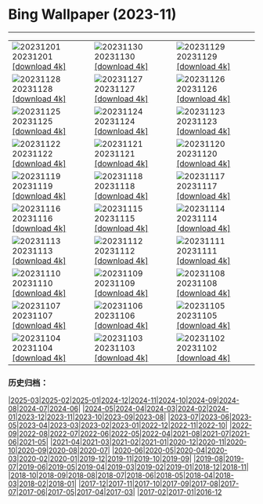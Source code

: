 # Bing Wallpaper (2023-11)
**************

<table><tr><td><img src="https://www.bing.com/th?id=OHR.TrotternishStorr_EN-US4700593682_1920x1080.jpg" alt="20231201"> 20231201 <a href="https://www.bing.com/th?id=OHR.TrotternishStorr_EN-US4700593682_UHD.jpg">[download 4k]</a></td><td><img src="https://www.bing.com/th?id=OHR.TreeLighting_EN-US4396317497_1920x1080.jpg" alt="20231130"> 20231130 <a href="https://www.bing.com/th?id=OHR.TreeLighting_EN-US4396317497_UHD.jpg">[download 4k]</a></td><td><img src="https://www.bing.com/th?id=OHR.HumanKindness_EN-US4254216907_1920x1080.jpg" alt="20231129"> 20231129 <a href="https://www.bing.com/th?id=OHR.HumanKindness_EN-US4254216907_UHD.jpg">[download 4k]</a></td></tr><tr><td><img src="https://www.bing.com/th?id=OHR.RioNegro_EN-US4106999854_1920x1080.jpg" alt="20231128"> 20231128 <a href="https://www.bing.com/th?id=OHR.RioNegro_EN-US4106999854_UHD.jpg">[download 4k]</a></td><td><img src="https://www.bing.com/th?id=OHR.BradgateFallow_EN-US3932725763_1920x1080.jpg" alt="20231127"> 20231127 <a href="https://www.bing.com/th?id=OHR.BradgateFallow_EN-US3932725763_UHD.jpg">[download 4k]</a></td><td><img src="https://www.bing.com/th?id=OHR.TajoRiver_EN-US3801665254_1920x1080.jpg" alt="20231126"> 20231126 <a href="https://www.bing.com/th?id=OHR.TajoRiver_EN-US3801665254_UHD.jpg">[download 4k]</a></td></tr><tr><td><img src="https://www.bing.com/th?id=OHR.HallofMosses_EN-US3167567374_1920x1080.jpg" alt="20231125"> 20231125 <a href="https://www.bing.com/th?id=OHR.HallofMosses_EN-US3167567374_UHD.jpg">[download 4k]</a></td><td><img src="https://www.bing.com/th?id=OHR.FlintCorn_EN-US2819178375_1920x1080.jpg" alt="20231124"> 20231124 <a href="https://www.bing.com/th?id=OHR.FlintCorn_EN-US2819178375_UHD.jpg">[download 4k]</a></td><td><img src="https://www.bing.com/th?id=OHR.SnakeRiverTeton_EN-US2749569171_1920x1080.jpg" alt="20231123"> 20231123 <a href="https://www.bing.com/th?id=OHR.SnakeRiverTeton_EN-US2749569171_UHD.jpg">[download 4k]</a></td></tr><tr><td><img src="https://www.bing.com/th?id=OHR.HelloSeal_EN-US2666982656_1920x1080.jpg" alt="20231122"> 20231122 <a href="https://www.bing.com/th?id=OHR.HelloSeal_EN-US2666982656_UHD.jpg">[download 4k]</a></td><td><img src="https://www.bing.com/th?id=OHR.ChapmanAdventure_EN-US2522291999_1920x1080.jpg" alt="20231121"> 20231121 <a href="https://www.bing.com/th?id=OHR.ChapmanAdventure_EN-US2522291999_UHD.jpg">[download 4k]</a></td><td><img src="https://www.bing.com/th?id=OHR.FrozenBog_EN-US2448711069_1920x1080.jpg" alt="20231120"> 20231120 <a href="https://www.bing.com/th?id=OHR.FrozenBog_EN-US2448711069_UHD.jpg">[download 4k]</a></td></tr><tr><td><img src="https://www.bing.com/th?id=OHR.MilsePolarBear_EN-US1615028560_1920x1080.jpg" alt="20231119"> 20231119 <a href="https://www.bing.com/th?id=OHR.MilsePolarBear_EN-US1615028560_UHD.jpg">[download 4k]</a></td><td><img src="https://www.bing.com/th?id=OHR.BadRiver_EN-US1270508214_1920x1080.jpg" alt="20231118"> 20231118 <a href="https://www.bing.com/th?id=OHR.BadRiver_EN-US1270508214_UHD.jpg">[download 4k]</a></td><td><img src="https://www.bing.com/th?id=OHR.AthensAcropolis_EN-US8385195396_1920x1080.jpg" alt="20231117"> 20231117 <a href="https://www.bing.com/th?id=OHR.AthensAcropolis_EN-US8385195396_UHD.jpg">[download 4k]</a></td></tr><tr><td><img src="https://www.bing.com/th?id=OHR.SarekSweden_EN-US8292531624_1920x1080.jpg" alt="20231116"> 20231116 <a href="https://www.bing.com/th?id=OHR.SarekSweden_EN-US8292531624_UHD.jpg">[download 4k]</a></td><td><img src="https://www.bing.com/th?id=OHR.RussellLupines_EN-US8017518812_1920x1080.jpg" alt="20231115"> 20231115 <a href="https://www.bing.com/th?id=OHR.RussellLupines_EN-US8017518812_UHD.jpg">[download 4k]</a></td><td><img src="https://www.bing.com/th?id=OHR.OliveOrchard_EN-US7903927729_1920x1080.jpg" alt="20231114"> 20231114 <a href="https://www.bing.com/th?id=OHR.OliveOrchard_EN-US7903927729_UHD.jpg">[download 4k]</a></td></tr><tr><td><img src="https://www.bing.com/th?id=OHR.DiwaliAyodhya_EN-US7782727326_1920x1080.jpg" alt="20231113"> 20231113 <a href="https://www.bing.com/th?id=OHR.DiwaliAyodhya_EN-US7782727326_UHD.jpg">[download 4k]</a></td><td><img src="https://www.bing.com/th?id=OHR.VeteransDayDC_EN-US7666353324_1920x1080.jpg" alt="20231112"> 20231112 <a href="https://www.bing.com/th?id=OHR.VeteransDayDC_EN-US7666353324_UHD.jpg">[download 4k]</a></td><td><img src="https://www.bing.com/th?id=OHR.BadlandsSunrise_EN-US7576048436_1920x1080.jpg" alt="20231111"> 20231111 <a href="https://www.bing.com/th?id=OHR.BadlandsSunrise_EN-US7576048436_UHD.jpg">[download 4k]</a></td></tr><tr><td><img src="https://www.bing.com/th?id=OHR.NorwayBirch_EN-US7497125692_1920x1080.jpg" alt="20231110"> 20231110 <a href="https://www.bing.com/th?id=OHR.NorwayBirch_EN-US7497125692_UHD.jpg">[download 4k]</a></td><td><img src="https://www.bing.com/th?id=OHR.ManateeMama_EN-US7376333243_1920x1080.jpg" alt="20231109"> 20231109 <a href="https://www.bing.com/th?id=OHR.ManateeMama_EN-US7376333243_UHD.jpg">[download 4k]</a></td><td><img src="https://www.bing.com/th?id=OHR.KirkilaiTower_EN-US7178436226_1920x1080.jpg" alt="20231108"> 20231108 <a href="https://www.bing.com/th?id=OHR.KirkilaiTower_EN-US7178436226_UHD.jpg">[download 4k]</a></td></tr><tr><td><img src="https://www.bing.com/th?id=OHR.LagoPehoe_EN-US6983781896_1920x1080.jpg" alt="20231107"> 20231107 <a href="https://www.bing.com/th?id=OHR.LagoPehoe_EN-US6983781896_UHD.jpg">[download 4k]</a></td><td><img src="https://www.bing.com/th?id=OHR.SilencioSpain_EN-US6874925537_1920x1080.jpg" alt="20231106"> 20231106 <a href="https://www.bing.com/th?id=OHR.SilencioSpain_EN-US6874925537_UHD.jpg">[download 4k]</a></td><td><img src="https://www.bing.com/th?id=OHR.BisonSnow_EN-US6764351912_1920x1080.jpg" alt="20231105"> 20231105 <a href="https://www.bing.com/th?id=OHR.BisonSnow_EN-US6764351912_UHD.jpg">[download 4k]</a></td></tr><tr><td><img src="https://www.bing.com/th?id=OHR.SeaNettles_EN-US6654060294_1920x1080.jpg" alt="20231104"> 20231104 <a href="https://www.bing.com/th?id=OHR.SeaNettles_EN-US6654060294_UHD.jpg">[download 4k]</a></td><td><img src="https://www.bing.com/th?id=OHR.DeathValleySalt_EN-US1068737086_1920x1080.jpg" alt="20231103"> 20231103 <a href="https://www.bing.com/th?id=OHR.DeathValleySalt_EN-US1068737086_UHD.jpg">[download 4k]</a></td><td><img src="https://www.bing.com/th?id=OHR.MummyCaveRuins_EN-US0871963100_1920x1080.jpg" alt="20231102"> 20231102 <a href="https://www.bing.com/th?id=OHR.MummyCaveRuins_EN-US0871963100_UHD.jpg">[download 4k]</a></td></tr></table>

### 历史归档：

|[2025-03](/../2025-03/2025-03.md)|[2025-02](/../2025-02/2025-02.md)|[2025-01](/../2025-01/2025-01.md)|[2024-12](/../2024-12/2024-12.md)|[2024-11](/../2024-11/2024-11.md)|[2024-10](/../2024-10/2024-10.md)|[2024-09](/../2024-09/2024-09.md)|[2024-08](/../2024-08/2024-08.md)|[2024-07](/../2024-07/2024-07.md)|[2024-06](/../2024-06/2024-06.md)|
|[2024-05](/../2024-05/2024-05.md)|[2024-04](/../2024-04/2024-04.md)|[2024-03](/../2024-03/2024-03.md)|[2024-02](/../2024-02/2024-02.md)|[2024-01](/../2024-01/2024-01.md)|[2023-12](/../2023-12/2023-12.md)|[2023-11](/2023-11.md)|[2023-10](/../2023-10/2023-10.md)|[2023-09](/../2023-09/2023-09.md)|[2023-08](/../2023-08/2023-08.md)|
|[2023-07](/../2023-07/2023-07.md)|[2023-06](/../2023-06/2023-06.md)|[2023-05](/../2023-05/2023-05.md)|[2023-04](/../2023-04/2023-04.md)|[2023-03](/../2023-03/2023-03.md)|[2023-02](/../2023-02/2023-02.md)|[2023-01](/../2023-01/2023-01.md)|[2022-12](/../2022-12/2022-12.md)|[2022-11](/../2022-11/2022-11.md)|[2022-10](/../2022-10/2022-10.md)|
|[2022-09](/../2022-09/2022-09.md)|[2022-08](/../2022-08/2022-08.md)|[2022-07](/../2022-07/2022-07.md)|[2022-06](/../2022-06/2022-06.md)|[2022-05](/../2022-05/2022-05.md)|[2022-04](/../2022-04/2022-04.md)|[2021-08](/../2021-08/2021-08.md)|[2021-07](/../2021-07/2021-07.md)|[2021-06](/../2021-06/2021-06.md)|[2021-05](/../2021-05/2021-05.md)|
|[2021-04](/../2021-04/2021-04.md)|[2021-03](/../2021-03/2021-03.md)|[2021-02](/../2021-02/2021-02.md)|[2021-01](/../2021-01/2021-01.md)|[2020-12](/../2020-12/2020-12.md)|[2020-11](/../2020-11/2020-11.md)|[2020-10](/../2020-10/2020-10.md)|[2020-09](/../2020-09/2020-09.md)|[2020-08](/../2020-08/2020-08.md)|[2020-07](/../2020-07/2020-07.md)|
|[2020-06](/../2020-06/2020-06.md)|[2020-05](/../2020-05/2020-05.md)|[2020-04](/../2020-04/2020-04.md)|[2020-03](/../2020-03/2020-03.md)|[2020-02](/../2020-02/2020-02.md)|[2020-01](/../2020-01/2020-01.md)|[2019-12](/../2019-12/2019-12.md)|[2019-11](/../2019-11/2019-11.md)|[2019-10](/../2019-10/2019-10.md)|[2019-09](/../2019-09/2019-09.md)|
|[2019-08](/../2019-08/2019-08.md)|[2019-07](/../2019-07/2019-07.md)|[2019-06](/../2019-06/2019-06.md)|[2019-05](/../2019-05/2019-05.md)|[2019-04](/../2019-04/2019-04.md)|[2019-03](/../2019-03/2019-03.md)|[2019-02](/../2019-02/2019-02.md)|[2019-01](/../2019-01/2019-01.md)|[2018-12](/../2018-12/2018-12.md)|[2018-11](/../2018-11/2018-11.md)|
|[2018-10](/../2018-10/2018-10.md)|[2018-09](/../2018-09/2018-09.md)|[2018-08](/../2018-08/2018-08.md)|[2018-07](/../2018-07/2018-07.md)|[2018-06](/../2018-06/2018-06.md)|[2018-05](/../2018-05/2018-05.md)|[2018-04](/../2018-04/2018-04.md)|[2018-03](/../2018-03/2018-03.md)|[2018-02](/../2018-02/2018-02.md)|[2018-01](/../2018-01/2018-01.md)|
|[2017-12](/../2017-12/2017-12.md)|[2017-11](/../2017-11/2017-11.md)|[2017-10](/../2017-10/2017-10.md)|[2017-09](/../2017-09/2017-09.md)|[2017-08](/../2017-08/2017-08.md)|[2017-07](/../2017-07/2017-07.md)|[2017-06](/../2017-06/2017-06.md)|[2017-05](/../2017-05/2017-05.md)|[2017-04](/../2017-04/2017-04.md)|[2017-03](/../2017-03/2017-03.md)|
|[2017-02](/../2017-02/2017-02.md)|[2017-01](/../2017-01/2017-01.md)|[2016-12](/../2016-12/2016-12.md)